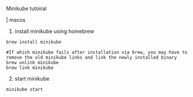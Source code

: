 Minikube tutoiral

| macos

1. install minikube using homebrew
```shell
brew install minikube

#If which minikube fails after installation via brew, you may have to remove the old minikube links and link the newly installed binary
brew unlink minikube
brew link minikube
```

2. start minikube
```shell
minikube start
```
